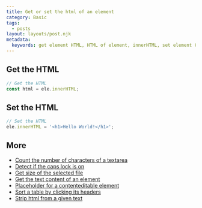 ```yaml
---
title: Get or set the html of an element
category: Basic
tags:
  - posts
layout: layouts/post.njk
metadata:
  keywords: get element HTML, HTML of element, innerHTML, set element HTML
---
```


## Get the HTML

```js
// Get the HTML
const html = ele.innerHTML;
```

## Set the HTML

```js
// Set the HTML
ele.innerHTML = '<h1>Hello World!</h1>';
```

## More

* [Count the number of characters of a textarea](/count-the-number-of-characters-of-a-textarea)
* [Detect if the caps lock is on](/detect-if-the-caps-lock-is-on)
* [Get size of the selected file](/get-size-of-the-selected-file)
* [Get the text content of an element](/get-the-text-content-of-an-element)
* [Placeholder for a contenteditable element](/placeholder-for-a-contenteditable-element)
* [Sort a table by clicking its headers](/sort-a-table-by-clicking-its-headers)
* [Strip html from a given text](/strip-html-from-a-given-text)